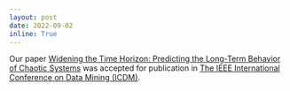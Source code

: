 ```yaml
---
layout: post
date: 2022-09-02
inline: True
---
```

Our paper [Widening the Time Horizon: Predicting the Long-Term Behavior of Chaotic Systems](https://ieeexplore.ieee.org/document/10027722) was accepted for publication in [The IEEE International Conference on Data Mining (ICDM)](https://icdm22.cse.usf.edu/).